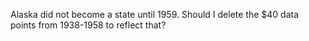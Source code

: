 Alaska did not become a state until 1959. Should I delete the $40 data points from 1938-1958 to reflect that?
